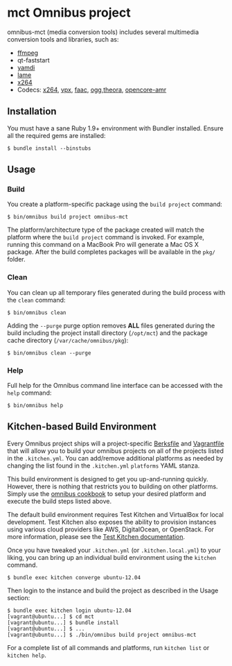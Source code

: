 mct Omnibus project
===================

omnibus-mct (media conversion tools) includes several multimedia conversion tools and libraries, such as:

* [ffmpeg](http://www.ffmpeg.org)
* qt-faststart
* [yamdi](http://yamdi.sourceforge.net)
* [lame](http://lame.sourceforge.net)
* [x264](http://www.videolan.org/developers/x264.html)
* Codecs: [x264](http://www.videolan.org/developers/x264.html), [vpx](http://www.webmproject.org), [faac](http://www.audiocoding.com/faac.html), [ogg](http://xiph.org/ogg),[theora](http://www.theora.org), [opencore-amr](http://sourceforge.net/projects/opencore-amr)

Installation
------------
You must have a sane Ruby 1.9+ environment with Bundler installed. Ensure all
the required gems are installed:

```shell
$ bundle install --binstubs
```

Usage
-----
### Build

You create a platform-specific package using the `build project` command:

```shell
$ bin/omnibus build project omnibus-mct
```

The platform/architecture type of the package created will match the platform
where the `build project` command is invoked. For example, running this command
on a MacBook Pro will generate a Mac OS X package. After the build completes
packages will be available in the `pkg/` folder.

### Clean

You can clean up all temporary files generated during the build process with
the `clean` command:

```shell
$ bin/omnibus clean
```

Adding the `--purge` purge option removes __ALL__ files generated during the
build including the project install directory (`/opt/mct`) and
the package cache directory (`/var/cache/omnibus/pkg`):

```shell
$ bin/omnibus clean --purge
```

### Help

Full help for the Omnibus command line interface can be accessed with the
`help` command:

```shell
$ bin/omnibus help
```

Kitchen-based Build Environment
-------------------------------
Every Omnibus project ships will a project-specific
[Berksfile](http://berkshelf.com/) and [Vagrantfile](http://www.vagrantup.com/)
that will allow you to build your omnibus projects on all of the projects listed
in the `.kitchen.yml`. You can add/remove additional platforms as needed by
changing the list found in the `.kitchen.yml` `platforms` YAML stanza.

This build environment is designed to get you up-and-running quickly. However,
there is nothing that restricts you to building on other platforms. Simply use
the [omnibus cookbook](https://github.com/opscode-cookbooks/omnibus) to setup
your desired platform and execute the build steps listed above.

The default build environment requires Test Kitchen and VirtualBox for local
development. Test Kitchen also exposes the ability to provision instances using
various cloud providers like AWS, DigitalOcean, or OpenStack. For more
information, please see the [Test Kitchen documentation](http://kitchen.ci).

Once you have tweaked your `.kitchen.yml` (or `.kitchen.local.yml`) to your
liking, you can bring up an individual build environment using the `kitchen`
command.

```shell
$ bundle exec kitchen converge ubuntu-12.04
```

Then login to the instance and build the project as described in the Usage
section:

```shell
$ bundle exec kitchen login ubuntu-12.04
[vagrant@ubuntu...] $ cd mct
[vagrant@ubuntu...] $ bundle install
[vagrant@ubuntu...] $ ...
[vagrant@ubuntu...] $ ./bin/omnibus build project omnibus-mct
```

For a complete list of all commands and platforms, run `kitchen list` or
`kitchen help`.
